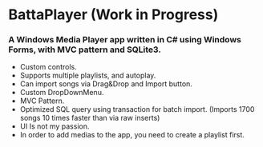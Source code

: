 # BattaPlayer (Work in Progress)

### A Windows Media Player app written in C# using Windows Forms, with MVC pattern and SQLite3.

- Custom controls.
- Supports multiple playlists, and autoplay. 
- Can import songs via Drag&Drop and Import button.
- Custom DropDownMenu.
- MVC Pattern.
- Optimized SQL query using transaction for batch import. (Imports 1700 songs 10 times faster than via raw inserts)
- UI Is not my passion.
- In order to add medias to the app, you need to create a playlist first.
